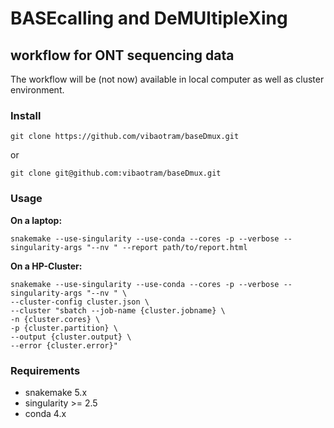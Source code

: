 # BASEcalling and DeMUltipleXing
## workflow for ONT sequencing data

The workflow will be (not now) available in local computer as well as cluster environment.


### Install

```
git clone https://github.com/vibaotram/baseDmux.git
```
or
```
git clone git@github.com:vibaotram/baseDmux.git
```


### Usage

**On a laptop:**

```
snakemake --use-singularity --use-conda --cores -p --verbose --singularity-args "--nv " --report path/to/report.html
```

**On a HP-Cluster:**

```
snakemake --use-singularity --use-conda --cores -p --verbose --singularity-args "--nv " \
--cluster-config cluster.json \
--cluster "sbatch --job-name {cluster.jobname} \
-n {cluster.cores} \
-p {cluster.partition} \
--output {cluster.output} \
--error {cluster.error}"
```



### Requirements
* snakemake 5.x
* singularity >= 2.5
* conda 4.x


